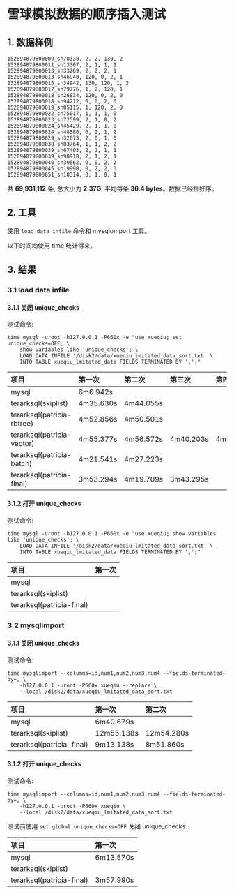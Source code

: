# 雪球模拟数据的顺序插入测试

## 1. 数据样例

```
152894879800009_sh78338, 2, 2, 130, 2
152894879800011_sh13307, 2, 1, 1, 1
152894879800013_sh33269, 2, 2, 2, 1
152894879800013_sh46940, 120, 0, 2, 1
152894879800015_sh34942, 130, 120, 1, 2
152894879800017_sh79776, 1, 2, 120, 1
152894879800018_sh26834, 120, 0, 2, 0
152894879800018_sh94212, 0, 0, 2, 0
152894879800019_sh85115, 1, 120, 2, 0
152894879800022_sh75017, 1, 1, 1, 0
152894879800023_sh72599, 2, 1, 0, 2
152894879800024_sh45429, 2, 1, 1, 0
152894879800024_sh48580, 0, 2, 1, 2
152894879800029_sh32673, 2, 0, 1, 0
152894879800038_sh83764, 1, 1, 2, 2
152894879800039_sh67403, 2, 2, 1, 1
152894879800039_sh98918, 2, 1, 2, 1
152894879800040_sh39662, 0, 0, 2, 2
152894879800045_sh19990, 0, 2, 2, 0
152894879800051_sh18314, 0, 1, 0, 1
```

共 **69,931,112** 条, 总大小为 **2.37G**, 平均每条 **36.4 bytes**。数据已经排好序。

## 2. 工具

使用 ```load data infile``` 命令和 mysqlomport 工具。

以下时间均使用 time 统计得来。

## 3. 结果

### 3.1 load data infile

#### 3.1.1 关闭 unique_checks

测试命令:
```
time mysql -uroot -h127.0.0.1 -P660x -e "use xueqiu; set unique_checks=OFF; \
    show variables like 'unique_checks'; \
    LOAD DATA INFILE '/disk2/data/xueqiu_lmitated_data_sort.txt' \
    INTO TABLE xueqiu_lmitated_data FIELDS TERMINATED BY ',';"
```

| 项目 | 第一次 | 第二次 | 第三次 | 第四次 |
|:---|:-----|:-----|:-----|:-----|
| mysql                      | 6m6.942s  |           |           |           |
| terarksql(skiplist)        | 4m35.630s | 4m44.055s |           |           |
| terarksql(patricia-rbtree) | 4m52.856s | 4m50.501s |           |           |
| terarksql(patricia-vector) | 4m55.377s | 4m56.572s | 4m40.203s | 4m27.000s |
| terarksql(patricia-batch)  | 4m21.541s | 4m27.223s |           |           |
| terarksql(patricia-final)  | 3m53.294s | 4m19.709s | 3m43.295s |           |

#### 3.1.2 打开 unique_checks

测试命令:
```
time mysql -uroot -h127.0.0.1 -P660x -e "use xueqiu; show variables like 'unique_checks'; \
    LOAD DATA INFILE '/disk2/data/xueqiu_lmitated_data_sort.txt' \
    INTO TABLE xueqiu_lmitated_data FIELDS TERMINATED BY ',';"
```

| 项目 | 第一次 |
|:----|:------|
| mysql                     |
| terarksql(skiplist)       |
| terarksql(patricia-final) |

### 3.2 mysqlimport

#### 3.1.1 关闭 unique_checks

测试命令:
```
time mysqlimport --columns=id,num1,num2,num3,num4 --fields-terminated-by=, \
    -h127.0.0.1 -uroot -P660x xueqiu --replace \
    --local /disk2/data/xueqiu_lmitated_data_sort.txt
```
| 项目 | 第一次 | 第二次 |
|:----|:------|:------|
| mysql                     | 6m40.679s |
| terarksql(skiplist)       | 12m55.138s | 12m54.280s |
| terarksql(patricia-final) |  9m13.138s |  8m51.860s |

#### 3.1.2 打开 unique_checks

测试命令:
```
time mysqlimport --columns=id,num1,num2,num3,num4 --fields-terminated-by=, \
    -h127.0.0.1 -uroot -P660x xueqiu \
    --local /disk2/data/xueqiu_lmitated_data_sort.txt
```

测试前使用 ```set global unique_checks=OFF``` 关闭 unique_checks

| 项目 | 第一次 |
|:----|:------|
| mysql                     | 6m13.570s | 
| terarksql(skiplist)       | 
| terarksql(patricia-final) | 3m57.990s | 3m42.092s |
